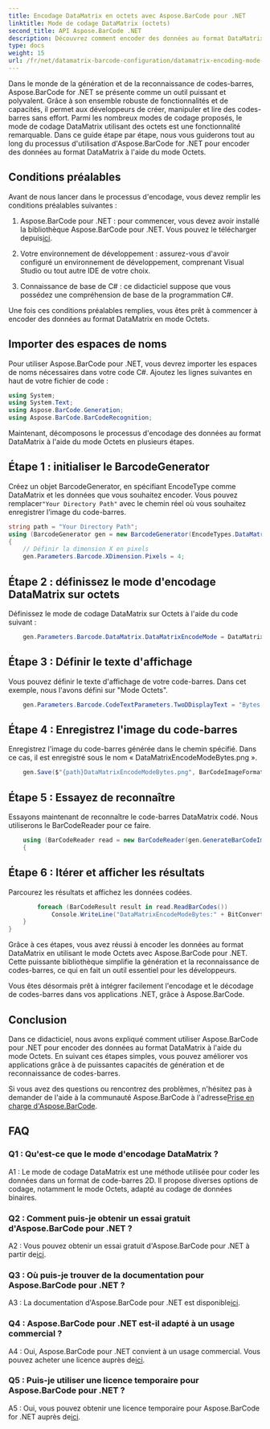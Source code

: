 ```yaml
---
title: Encodage DataMatrix en octets avec Aspose.BarCode pour .NET
linktitle: Mode de codage DataMatrix (octets)
second_title: API Aspose.BarCode .NET
description: Découvrez comment encoder des données au format DataMatrix en utilisant le mode Octets avec Aspose.BarCode pour .NET. Suivez notre guide étape par étape pour la génération et la reconnaissance de codes-barres.
type: docs
weight: 15
url: /fr/net/datamatrix-barcode-configuration/datamatrix-encoding-mode-bytes/
---
```

Dans le monde de la génération et de la reconnaissance de codes-barres, Aspose.BarCode for .NET se présente comme un outil puissant et polyvalent. Grâce à son ensemble robuste de fonctionnalités et de capacités, il permet aux développeurs de créer, manipuler et lire des codes-barres sans effort. Parmi les nombreux modes de codage proposés, le mode de codage DataMatrix utilisant des octets est une fonctionnalité remarquable. Dans ce guide étape par étape, nous vous guiderons tout au long du processus d'utilisation d'Aspose.BarCode for .NET pour encoder des données au format DataMatrix à l'aide du mode Octets.

## Conditions préalables

Avant de nous lancer dans le processus d'encodage, vous devez remplir les conditions préalables suivantes :

1.  Aspose.BarCode pour .NET : pour commencer, vous devez avoir installé la bibliothèque Aspose.BarCode pour .NET. Vous pouvez le télécharger depuis[ici](https://releases.aspose.com/barcode/net/).

2. Votre environnement de développement : assurez-vous d'avoir configuré un environnement de développement, comprenant Visual Studio ou tout autre IDE de votre choix.

3. Connaissance de base de C# : ce didacticiel suppose que vous possédez une compréhension de base de la programmation C#.

Une fois ces conditions préalables remplies, vous êtes prêt à commencer à encoder des données au format DataMatrix en mode Octets.

## Importer des espaces de noms

Pour utiliser Aspose.BarCode pour .NET, vous devrez importer les espaces de noms nécessaires dans votre code C#. Ajoutez les lignes suivantes en haut de votre fichier de code :

```csharp
using System;
using System.Text;
using Aspose.BarCode.Generation;
using Aspose.BarCode.BarCodeRecognition;
```

Maintenant, décomposons le processus d'encodage des données au format DataMatrix à l'aide du mode Octets en plusieurs étapes.

## Étape 1 : initialiser le BarcodeGenerator

 Créez un objet BarcodeGenerator, en spécifiant EncodeType comme DataMatrix et les données que vous souhaitez encoder. Vous pouvez remplacer`"Your Directory Path"` avec le chemin réel où vous souhaitez enregistrer l’image du code-barres.

```csharp
string path = "Your Directory Path";
using (BarcodeGenerator gen = new BarcodeGenerator(EncodeTypes.DataMatrix, strBld.ToString()))
{
    // Définir la dimension X en pixels
    gen.Parameters.Barcode.XDimension.Pixels = 4;
```

## Étape 2 : définissez le mode d'encodage DataMatrix sur octets

Définissez le mode de codage DataMatrix sur Octets à l'aide du code suivant :

```csharp
    gen.Parameters.Barcode.DataMatrix.DataMatrixEncodeMode = DataMatrixEncodeMode.Bytes;
```

## Étape 3 : Définir le texte d'affichage

Vous pouvez définir le texte d'affichage de votre code-barres. Dans cet exemple, nous l'avons défini sur "Mode Octets".

```csharp
    gen.Parameters.Barcode.CodeTextParameters.TwoDDisplayText = "Bytes mode";
```

## Étape 4 : Enregistrez l'image du code-barres

Enregistrez l'image du code-barres générée dans le chemin spécifié. Dans ce cas, il est enregistré sous le nom « DataMatrixEncodeModeBytes.png ».

```csharp
    gen.Save($"{path}DataMatrixEncodeModeBytes.png", BarCodeImageFormat.Png);
```

## Étape 5 : Essayez de reconnaître

Essayons maintenant de reconnaître le code-barres DataMatrix codé. Nous utiliserons le BarCodeReader pour ce faire.

```csharp
    using (BarCodeReader read = new BarCodeReader(gen.GenerateBarCodeImage(), DecodeType.DataMatrix))
    {
```

## Étape 6 : Itérer et afficher les résultats

Parcourez les résultats et affichez les données codées.

```csharp
        foreach (BarCodeResult result in read.ReadBarCodes())
            Console.WriteLine("DataMatrixEncodeModeBytes:" + BitConverter.ToString(result.CodeBytes));
    }
}
```

Grâce à ces étapes, vous avez réussi à encoder les données au format DataMatrix en utilisant le mode Octets avec Aspose.BarCode pour .NET. Cette puissante bibliothèque simplifie la génération et la reconnaissance de codes-barres, ce qui en fait un outil essentiel pour les développeurs.

Vous êtes désormais prêt à intégrer facilement l'encodage et le décodage de codes-barres dans vos applications .NET, grâce à Aspose.BarCode.

## Conclusion

Dans ce didacticiel, nous avons expliqué comment utiliser Aspose.BarCode pour .NET pour encoder des données au format DataMatrix à l'aide du mode Octets. En suivant ces étapes simples, vous pouvez améliorer vos applications grâce à de puissantes capacités de génération et de reconnaissance de codes-barres.

 Si vous avez des questions ou rencontrez des problèmes, n'hésitez pas à demander de l'aide à la communauté Aspose.BarCode à l'adresse[Prise en charge d'Aspose.BarCode](https://forum.aspose.com/c/barcode/13).

## FAQ

### Q1 : Qu'est-ce que le mode d'encodage DataMatrix ?

A1 : Le mode de codage DataMatrix est une méthode utilisée pour coder les données dans un format de code-barres 2D. Il propose diverses options de codage, notamment le mode Octets, adapté au codage de données binaires.

### Q2 : Comment puis-je obtenir un essai gratuit d'Aspose.BarCode pour .NET ?

 A2 : Vous pouvez obtenir un essai gratuit d'Aspose.BarCode pour .NET à partir de[ici](https://releases.aspose.com/).

### Q3 : Où puis-je trouver de la documentation pour Aspose.BarCode pour .NET ?

 A3 : La documentation d'Aspose.BarCode pour .NET est disponible[ici](https://reference.aspose.com/barcode/net/).

### Q4 : Aspose.BarCode pour .NET est-il adapté à un usage commercial ?

A4 : Oui, Aspose.BarCode pour .NET convient à un usage commercial. Vous pouvez acheter une licence auprès de[ici](https://purchase.aspose.com/buy).

### Q5 : Puis-je utiliser une licence temporaire pour Aspose.BarCode pour .NET ?

 A5 : Oui, vous pouvez obtenir une licence temporaire pour Aspose.BarCode for .NET auprès de[ici](https://purchase.aspose.com/temporary-license/).